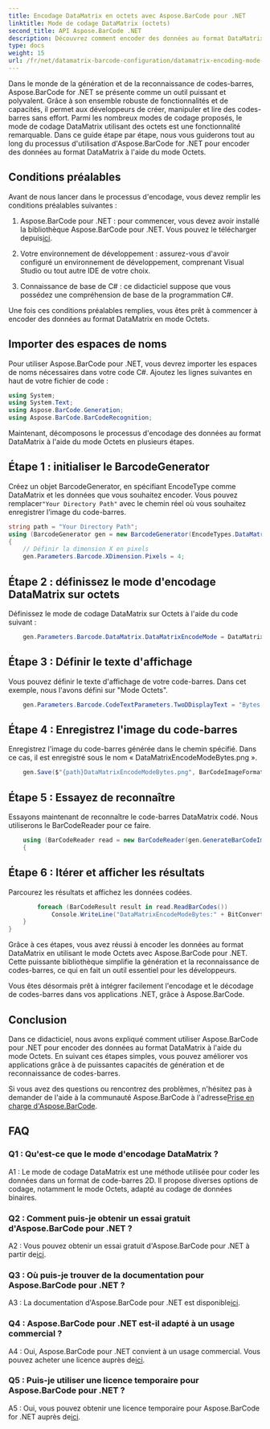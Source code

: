 ```yaml
---
title: Encodage DataMatrix en octets avec Aspose.BarCode pour .NET
linktitle: Mode de codage DataMatrix (octets)
second_title: API Aspose.BarCode .NET
description: Découvrez comment encoder des données au format DataMatrix en utilisant le mode Octets avec Aspose.BarCode pour .NET. Suivez notre guide étape par étape pour la génération et la reconnaissance de codes-barres.
type: docs
weight: 15
url: /fr/net/datamatrix-barcode-configuration/datamatrix-encoding-mode-bytes/
---
```

Dans le monde de la génération et de la reconnaissance de codes-barres, Aspose.BarCode for .NET se présente comme un outil puissant et polyvalent. Grâce à son ensemble robuste de fonctionnalités et de capacités, il permet aux développeurs de créer, manipuler et lire des codes-barres sans effort. Parmi les nombreux modes de codage proposés, le mode de codage DataMatrix utilisant des octets est une fonctionnalité remarquable. Dans ce guide étape par étape, nous vous guiderons tout au long du processus d'utilisation d'Aspose.BarCode for .NET pour encoder des données au format DataMatrix à l'aide du mode Octets.

## Conditions préalables

Avant de nous lancer dans le processus d'encodage, vous devez remplir les conditions préalables suivantes :

1.  Aspose.BarCode pour .NET : pour commencer, vous devez avoir installé la bibliothèque Aspose.BarCode pour .NET. Vous pouvez le télécharger depuis[ici](https://releases.aspose.com/barcode/net/).

2. Votre environnement de développement : assurez-vous d'avoir configuré un environnement de développement, comprenant Visual Studio ou tout autre IDE de votre choix.

3. Connaissance de base de C# : ce didacticiel suppose que vous possédez une compréhension de base de la programmation C#.

Une fois ces conditions préalables remplies, vous êtes prêt à commencer à encoder des données au format DataMatrix en mode Octets.

## Importer des espaces de noms

Pour utiliser Aspose.BarCode pour .NET, vous devrez importer les espaces de noms nécessaires dans votre code C#. Ajoutez les lignes suivantes en haut de votre fichier de code :

```csharp
using System;
using System.Text;
using Aspose.BarCode.Generation;
using Aspose.BarCode.BarCodeRecognition;
```

Maintenant, décomposons le processus d'encodage des données au format DataMatrix à l'aide du mode Octets en plusieurs étapes.

## Étape 1 : initialiser le BarcodeGenerator

 Créez un objet BarcodeGenerator, en spécifiant EncodeType comme DataMatrix et les données que vous souhaitez encoder. Vous pouvez remplacer`"Your Directory Path"` avec le chemin réel où vous souhaitez enregistrer l’image du code-barres.

```csharp
string path = "Your Directory Path";
using (BarcodeGenerator gen = new BarcodeGenerator(EncodeTypes.DataMatrix, strBld.ToString()))
{
    // Définir la dimension X en pixels
    gen.Parameters.Barcode.XDimension.Pixels = 4;
```

## Étape 2 : définissez le mode d'encodage DataMatrix sur octets

Définissez le mode de codage DataMatrix sur Octets à l'aide du code suivant :

```csharp
    gen.Parameters.Barcode.DataMatrix.DataMatrixEncodeMode = DataMatrixEncodeMode.Bytes;
```

## Étape 3 : Définir le texte d'affichage

Vous pouvez définir le texte d'affichage de votre code-barres. Dans cet exemple, nous l'avons défini sur "Mode Octets".

```csharp
    gen.Parameters.Barcode.CodeTextParameters.TwoDDisplayText = "Bytes mode";
```

## Étape 4 : Enregistrez l'image du code-barres

Enregistrez l'image du code-barres générée dans le chemin spécifié. Dans ce cas, il est enregistré sous le nom « DataMatrixEncodeModeBytes.png ».

```csharp
    gen.Save($"{path}DataMatrixEncodeModeBytes.png", BarCodeImageFormat.Png);
```

## Étape 5 : Essayez de reconnaître

Essayons maintenant de reconnaître le code-barres DataMatrix codé. Nous utiliserons le BarCodeReader pour ce faire.

```csharp
    using (BarCodeReader read = new BarCodeReader(gen.GenerateBarCodeImage(), DecodeType.DataMatrix))
    {
```

## Étape 6 : Itérer et afficher les résultats

Parcourez les résultats et affichez les données codées.

```csharp
        foreach (BarCodeResult result in read.ReadBarCodes())
            Console.WriteLine("DataMatrixEncodeModeBytes:" + BitConverter.ToString(result.CodeBytes));
    }
}
```

Grâce à ces étapes, vous avez réussi à encoder les données au format DataMatrix en utilisant le mode Octets avec Aspose.BarCode pour .NET. Cette puissante bibliothèque simplifie la génération et la reconnaissance de codes-barres, ce qui en fait un outil essentiel pour les développeurs.

Vous êtes désormais prêt à intégrer facilement l'encodage et le décodage de codes-barres dans vos applications .NET, grâce à Aspose.BarCode.

## Conclusion

Dans ce didacticiel, nous avons expliqué comment utiliser Aspose.BarCode pour .NET pour encoder des données au format DataMatrix à l'aide du mode Octets. En suivant ces étapes simples, vous pouvez améliorer vos applications grâce à de puissantes capacités de génération et de reconnaissance de codes-barres.

 Si vous avez des questions ou rencontrez des problèmes, n'hésitez pas à demander de l'aide à la communauté Aspose.BarCode à l'adresse[Prise en charge d'Aspose.BarCode](https://forum.aspose.com/c/barcode/13).

## FAQ

### Q1 : Qu'est-ce que le mode d'encodage DataMatrix ?

A1 : Le mode de codage DataMatrix est une méthode utilisée pour coder les données dans un format de code-barres 2D. Il propose diverses options de codage, notamment le mode Octets, adapté au codage de données binaires.

### Q2 : Comment puis-je obtenir un essai gratuit d'Aspose.BarCode pour .NET ?

 A2 : Vous pouvez obtenir un essai gratuit d'Aspose.BarCode pour .NET à partir de[ici](https://releases.aspose.com/).

### Q3 : Où puis-je trouver de la documentation pour Aspose.BarCode pour .NET ?

 A3 : La documentation d'Aspose.BarCode pour .NET est disponible[ici](https://reference.aspose.com/barcode/net/).

### Q4 : Aspose.BarCode pour .NET est-il adapté à un usage commercial ?

A4 : Oui, Aspose.BarCode pour .NET convient à un usage commercial. Vous pouvez acheter une licence auprès de[ici](https://purchase.aspose.com/buy).

### Q5 : Puis-je utiliser une licence temporaire pour Aspose.BarCode pour .NET ?

 A5 : Oui, vous pouvez obtenir une licence temporaire pour Aspose.BarCode for .NET auprès de[ici](https://purchase.aspose.com/temporary-license/).